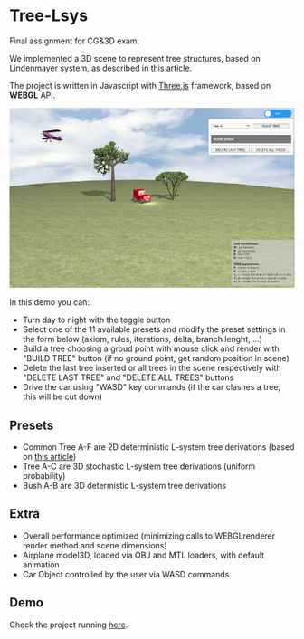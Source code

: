 # Tree-Lsys

Final assignment for CG&3D exam.

We implemented a 3D scene to represent tree structures, based on Lindenmayer system, as described in [this article](http://algorithmicbotany.org/papers/abop/abop-ch1.pdf). 


The project is written in Javascript with [Three.js](https://threejs.org/) framework, based on 
**WEBGL** API. 

![](demo/demo.png)

In this demo you can:
  - Turn day to night with the toggle button
  - Select one of the 11 available presets and modify the preset settings in the form below (axiom, rules, iterations, delta, branch lenght, ...)
  - Build a tree choosing a groud point with mouse click and render with "BUILD TREE" button (if no ground point, get random position in scene)
  - Delete the last tree inserted or all trees in the scene respectively with "DELETE LAST TREE" and "DELETE ALL TREES" buttons
  - Drive the car using "WASD" key commands (if the car clashes a tree, this will be cut down)


## Presets
- Common Tree A-F are 2D deterministic L-system tree derivations (based on [this article](http://algorithmicbotany.org/papers/abop/abop-ch1.pdf))
- Tree A-C are 3D stochastic L-system tree derivations (uniform probability) 
- Bush A-B are 3D determistic L-system tree derivations 


## Extra
- Overall performance optimized (minimizing calls to WEBGLrenderer render method and scene dimensions)
- Airplane model3D, loaded via OBJ and MTL loaders, with default animation
- Car Object controlled by the user via WASD commands


## Demo
Check the project running [here](https://alessandraalf.github.io/Tree-Lsys).
